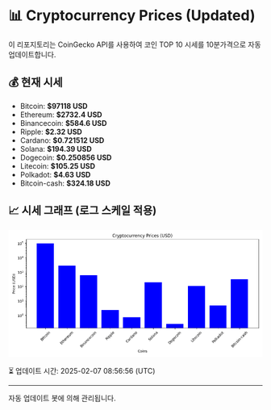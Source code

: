 
# 📊 Cryptocurrency Prices (Updated)

이 리포지토리는 CoinGecko API를 사용하여 코인 TOP 10 시세를 10분가격으로 자동 업데이트합니다.

## 💰 현재 시세
- Bitcoin: **$97118 USD**
- Ethereum: **$2732.4 USD**
- Binancecoin: **$584.6 USD**
- Ripple: **$2.32 USD**
- Cardano: **$0.721512 USD**
- Solana: **$194.39 USD**
- Dogecoin: **$0.250856 USD**
- Litecoin: **$105.25 USD**
- Polkadot: **$4.63 USD**
- Bitcoin-cash: **$324.18 USD**

## 📈 시세 그래프 (로그 스케일 적용)
![Crypto Prices](crypto_prices.png)

⏳ 업데이트 시간: 2025-02-07 08:56:56 (UTC)

---
자동 업데이트 봇에 의해 관리됩니다.
